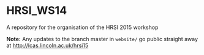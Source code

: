 HRSI_WS14
=========
A repository for the organisation of the HRSI 2015 workshop

__Note:__ Any updates to the branch master in `website/` go public straight away at http://lcas.lincoln.ac.uk/hrsi15
